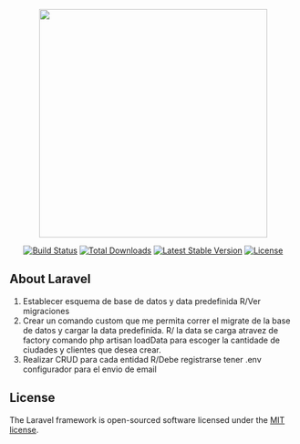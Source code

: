 <p align="center"><a href="https://laravel.com" target="_blank"><img src="https://raw.githubusercontent.com/laravel/art/master/logo-lockup/5%20SVG/2%20CMYK/1%20Full%20Color/laravel-logolockup-cmyk-red.svg" width="400"></a></p>

<p align="center">
<a href="https://travis-ci.org/laravel/framework"><img src="https://travis-ci.org/laravel/framework.svg" alt="Build Status"></a>
<a href="https://packagist.org/packages/laravel/framework"><img src="https://poser.pugx.org/laravel/framework/d/total.svg" alt="Total Downloads"></a>
<a href="https://packagist.org/packages/laravel/framework"><img src="https://poser.pugx.org/laravel/framework/v/stable.svg" alt="Latest Stable Version"></a>
<a href="https://packagist.org/packages/laravel/framework"><img src="https://poser.pugx.org/laravel/framework/license.svg" alt="License"></a>
</p>

## About Laravel
1. Establecer esquema de base de datos y data predefinida R/Ver migraciones 
2. Crear un comando custom que me permita correr el migrate de la base de datos y cargar la
data predefinida. R/ la data se carga atravez de factory comando php artisan loadData para escoger la cantidade de ciudades y clientes que desea crear.
3. Realizar CRUD para cada entidad R/Debe registrarse tener .env configurador para  el envio de email 
## License

The Laravel framework is open-sourced software licensed under the [MIT license](https://opensource.org/licenses/MIT).
